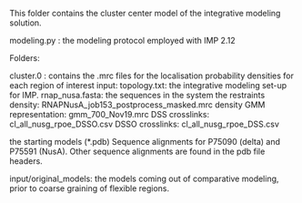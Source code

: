 This folder contains the cluster center model of the integrative modeling solution.



modeling.py : the modeling protocol employed with IMP 2.12

Folders:

cluster.0 : 
contains the .mrc files for the localisation probability densities for each region of interest
input: 
topology.txt: the integrative modeling set-up for IMP.
rnap_nusa.fasta: the sequences in the system
the restraints 
	density: RNAPNusA_job153_postprocess_masked.mrc 
	density GMM representation: gmm_700_Nov19.mrc
	DSS crosslinks: cl_all_nusg_rpoe_DSSO.csv
	DSSO crosslinks: cl_all_nusg_rpoe_DSS.csv

the starting models (*.pdb)
Sequence alignments for P75090 (delta) and P75591 (NusA). Other sequence alignments are found in the pdb file headers.

input/original_models:
the models coming out of comparative modeling, prior to coarse graining of flexible regions.


